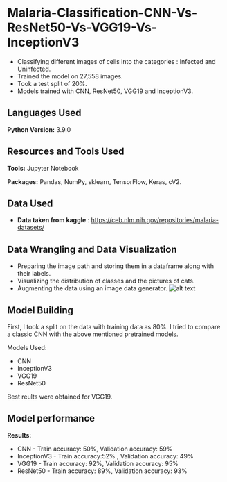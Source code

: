 # Malaria-Classification-CNN-Vs-ResNet50-Vs-VGG19-Vs-InceptionV3

* Classifying different images of cells into the categories : Infected and Uninfected.
* Trained the model on 27,558 images.
* Took a test split of 20%.
* Models trained with CNN, ResNet50, VGG19 and InceptionV3.

## Languages Used 
**Python Version:** 3.9.0

## Resources and Tools Used
**Tools:** Jupyter Notebook

**Packages:** Pandas, NumPy, sklearn, TensorFlow, Keras, cV2.  

## Data Used
* **Data taken from kaggle** : https://ceb.nlm.nih.gov/repositories/malaria-datasets/

## Data Wrangling and Data Visualization
* Preparing the image path and storing them in a dataframe along with their labels.
* Visualizing the distribution of classes and the pictures of cats.
* Augmenting the data using an image data generator.
![alt text](https://github.com/fahadmehfooz/Malaria-Classification-CNN-Vs-ResNet50-Vs-VGG19-Vs-InceptionV3/blob/main/images/__results___21_1.png)

## Model Building 

First, I took a split on the data with training data as 80%. I tried to compare a classic CNN with the above mentioned pretrained models.

Models Used:

* CNN
* InceptionV3
* VGG19
* ResNet50

Best reults were obtained for VGG19.

## Model performance

**Results:**

* CNN - Train accuracy: 50%,  Validation accuracy: 59%
* InceptionV3 - Train accuracy:52% ,  Validation accuracy: 49%
* VGG19 - Train accuracy: 92%,  Validation accuracy: 95%
* ResNet50 - Train accuracy: 89%,  Validation accuracy: 93%
